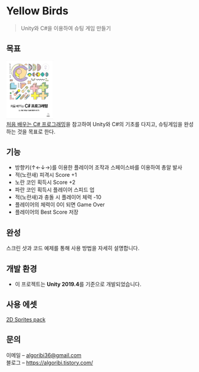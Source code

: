# Yellow Birds
> Unity와 C#을 이용하여 슈팅 게임 만들기

## 목표
<img src="YellowBirds/img/book.PNG" width="25%" height="15%" alt="RubberDuck"></img><br/>
[처음 배우는 C# 프로그래밍](https://wikibook.co.kr/csharp-unity/)을 참고하여 Unity와 C#의 기초를 다지고, 슈팅게임을 완성하는 것을 목표로 한다.

## 기능
* 방향키(↑←↓→)를 이용한 플레이어 조작과 스페이스바를 이용하여 총알 발사
* 적(노란새) 피격시 Score +1
* 노란 코인 획득시 Score +2
* 파란 코인 획득시 플레이어 스피드 업
* 적(노란새)과 충돌 시 플레이어 체력 -10
* 플레이어의 체력이 0이 되면 Game Over
* 플레이어의 Best Score 저장

## 완성

스크린 샷과 코드 예제를 통해 사용 방법을 자세히 설명합니다.

## 개발 환경
* 이 프로젝트는 **Unity 2019.4**를 기준으로 개발되었습니다.

## 사용 에셋
[2D Sprites pack](https://assetstore.unity.com/packages/essentials/asset-packs/2d-sprites-pack-73728)

## 문의
이메일 – algoribi36@gmail.com<br/>
블로그 – https://algoribi.tistory.com/

